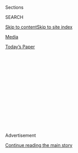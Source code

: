 <div id="app">

<div>

<div>

<div>

<div class="NYTAppHideMasthead css-1q2w90k e1suatyy0">

<div class="section css-ui9rw0 e1suatyy2">

<div class="css-eph4ug er09x8g0">

<div class="css-6n7j50">

</div>

<span class="css-1dv1kvn">Sections</span>

<div class="css-10488qs">

<span class="css-1dv1kvn">SEARCH</span>

</div>

[Skip to content](#site-content)[Skip to site
index](#site-index)

</div>

<div id="masthead-section-label" class="css-1wr3we4 eaxe0e00">

[Media](https://www.nytimes.com/section/business/media)

</div>

<div class="css-10698na e1huz5gh0">

</div>

</div>

<div id="masthead-bar-one" class="section hasLinks css-15hmgas e1csuq9d3">

<div class="css-uqyvli e1csuq9d0">

</div>

<div class="css-1uqjmks e1csuq9d1">

</div>

<div class="css-9e9ivx">

[](https://myaccount.nytimes.com/auth/login?response_type=cookie&client_id=vi)

</div>

<div class="css-1bvtpon e1csuq9d2">

[Today’s
Paper](https://www.nytimes.com/section/todayspaper)

</div>

</div>

</div>

</div>

<div data-aria-hidden="false">

<div id="site-content" data-role="main">

<div>

<div class="css-1aor85t" style="opacity:0.000000001;z-index:-1;visibility:hidden">

<div class="css-1hqnpie">

<div class="css-epjblv">

<span class="css-17xtcya">[Media](/section/business/media)</span><span class="css-x15j1o">|</span><span class="css-fwqvlz">Hearst
Employees Say Magazine Boss Led Toxic
Culture</span>

</div>

<div class="css-k008qs">

<div class="css-1iwv8en">

<span class="css-18z7m18"></span>

<div>

</div>

</div>

<span class="css-1n6z4y">https://nyti.ms/3jwnKcY</span>

<div class="css-1705lsu">

<div class="css-4xjgmj">

<div class="css-4skfbu" data-role="toolbar" data-aria-label="Social Media Share buttons, Save button, and Comments Panel with current comment count" data-testid="share-tools">

  - 
  - 
  - 
  - 
    
    <div class="css-6n7j50">
    
    </div>

  - 
  - 

</div>

</div>

</div>

</div>

</div>

</div>

<div id="NYT_TOP_BANNER_REGION" class="css-13pd83m">

</div>

<div id="top-wrapper" class="css-1sy8kpn">

<div id="top-slug" class="css-l9onyx">

Advertisement

</div>

[Continue reading the main
story](#after-top)

<div class="ad top-wrapper" style="text-align:center;height:100%;display:block;min-height:250px">

<div id="top" class="place-ad" data-position="top" data-size-key="top">

</div>

</div>

<div id="after-top">

</div>

</div>

<div>

<div id="sponsor-wrapper" class="css-1hyfx7x">

<div id="sponsor-slug" class="css-19vbshk">

Supported by

</div>

[Continue reading the main
story](#after-sponsor)

<div id="sponsor" class="ad sponsor-wrapper" style="text-align:center;height:100%;display:block">

</div>

<div id="after-sponsor">

</div>

</div>

<div class="css-186x18t">

</div>

<div class="css-1vkm6nb ehdk2mb0">

# Hearst Employees Say Magazine Boss Led Toxic Culture

</div>

At Cosmopolitan staff meetings, workers complain of discrimination and
tokenism. Former employees say the Hearst Magazines president, Troy
Young, made sexually offensive remarks.

<div class="css-79elbk" data-testid="photoviewer-wrapper">

<div class="css-z3e15g" data-testid="photoviewer-wrapper-hidden">

</div>

<div class="css-1a48zt4 ehw59r15" data-testid="photoviewer-children">

![<span class="css-16f3y1r e13ogyst0" data-aria-hidden="true">Troy Young
became the head of Hearst Magazines, the publisher of Cosmopolitan, Good
Housekeeping and Town & Country, after an internal power
struggle.</span><span class="css-cnj6d5 e1z0qqy90" itemprop="copyrightHolder"><span class="css-1ly73wi e1tej78p0">Credit...</span><span><span>Noam
Galai/Getty
Images</span></span></span>](https://static01.nyt.com/images/2020/07/02/business/00Unrest-Hearst-young/00Unrest-Hearst-young-articleLarge.jpg?quality=75&auto=webp&disable=upscale)

</div>

</div>

<div class="css-18e8msd">

<div class="css-vp77d3 epjyd6m0">

<div class="css-1baulvz">

By [<span class="css-1baulvz" itemprop="name">Katie
Robertson</span>](https://www.nytimes.com/by/katie-robertson) and
[<span class="css-1baulvz last-byline" itemprop="name">Ben
Smith</span>](https://www.nytimes.com/by/ben-smith)

</div>

</div>

  - 
    
    <div class="css-ld3wwf e16638kd2">
    
    Published July 22, 2020Updated July 23,
    2020
    
    </div>

  - 
    
    <div class="css-4xjgmj">
    
    <div class="css-pvvomx" data-role="toolbar" data-aria-label="Social Media Share buttons, Save button, and Comments Panel with current comment count" data-testid="share-tools">
    
      - 
      - 
      - 
      - 
        
        <div class="css-6n7j50">
        
        </div>
    
      - 
      - 
    
    </div>
    
    </div>

</div>

</div>

<div class="section meteredContent css-1r7ky0e" name="articleBody" itemprop="articleBody">

<div class="css-1fanzo5 StoryBodyCompanionColumn">

<div class="css-53u6y8">

[*Update: Troy Young has
resigned*](https://www.nytimes.com/2020/07/23/business/troy-young-hearst-magazines.html)*,
the chief executive of Hearst told employees.*

For decades Hearst magazines have advised American women on how they
should conduct themselves in the home (Good Housekeeping, Redbook), in
society (Harper’s Bazaar, Town & Country) and in the bedroom
(Cosmopolitan).

This is the company whose stars have included [Oprah
Winfrey](https://www.nytimes.com/2000/04/03/business/winfrey-breaks-new-ground-with-magazine.html),
the head of O: The Oprah Magazine, which Hearst has helped run since
2000; and Helen Gurley Brown, the groundbreaking editor who transformed
the once-staid Cosmopolitan into a racy monthly that angered
conservatives
[and](https://www.newyorker.com/books/page-turner/owning-your-desire-remembering-helen-gurley-brown)
[feminists](https://www.nytimes.com/1974/08/11/archives/two-faces-of-ms-versus-cosmo.html)
alike while selling big on newsstands.

But inside the Hearst Tower in Midtown Manhattan, the Hearst Magazines
leader, Troy Young, has drawn complaints from people who said he had
made lewd, sexist remarks at work. And in recent weeks, inspired by the
civil rights movement, current and former employees at Cosmopolitan and
another Hearst women’s title, Marie Claire, have spoken out on social
media and during staff meetings on what they describe as a toxic
environment.

Mr. Young, a former advertising executive, [joined
Hearst](https://www.nytimes.com/2013/05/09/business/media/hearst-magazines-hires-troy-young-as-digital-media-chief.html)
in 2013 as its first head of digital media. He quickly changed the
corporate structure so that the editors of the magazines’ websites
reported to him, rather than to the editors of individual publications.
As part of his plan, digital editors with relatively low salaries
replaced high-priced veteran print editors.

</div>

</div>

<div class="css-1fanzo5 StoryBodyCompanionColumn">

<div class="css-53u6y8">

His work impressed Steven R. Swartz, the chief executive of Hearst
Communications, and [Mr. Young succeeded David
Carey](https://www.nytimes.com/2018/07/25/business/hearst-magazines-president.html)
as Hearst Magazines president in 2018, winning the job over the
high-profile former editor and magazine executive [Joanna
Coles](https://www.nytimes.com/2018/08/06/business/media/joanna-coles-troy-young-hearst.html).

That promotion came after at least four employees had complained about
what they described as Mr. Young’s bullying or harassing behavior to the
human resources department or senior executives, according to four
former Hearst employees, who spoke on the condition of anonymity because
they feared retaliation.

One incident involving Mr. Young occurred during a visit to the
Cosmopolitan office when he was the digital head, according to two
people who were present. Mr. Young picked up one of the sex toys that
had been sent to the magazine and asked if he could keep it, the people
said. Referring to the openings of two toys, he said he would
“definitely need the bigger one,” the people said.

Mr. Young also emailed pornography to a high-level Hearst editor, Jay
Fielden, according to three people with knowledge of what happened. Mr.
Fielden complained to Mr. Carey, who was then the division president,
the people said. In May last year, [Mr. Fielden
left](https://www.nytimes.com/2019/05/23/business/media/esquires-editor-fielden-hearst-magazines.html)
Hearst, where he had been the top editor of Esquire and Town & Country.
He declined to comment for this article.

At a Cosmopolitan holiday party in 2013, Mr. Young joined a group in
which a young staff member was describing a bad date with a man who
complained of an ex-girlfriend’s odor. The woman, who spoke on the
condition of anonymity to describe a sensitive conversation, said Mr.
Young had told her that she should have inserted her fingers into
herself and asked her date if he liked her smell. The woman said she was
shocked by his comment and walked away.

</div>

</div>

<div class="css-1fanzo5 StoryBodyCompanionColumn">

<div class="css-53u6y8">

Two Esquire staff members witnessed the incident: Nate Hopper, an
assistant editor at the time, and Ben Collins, an editor who is now a
reporter for NBC. Both confirmed the Cosmopolitan staff member’s
recollection.

“I think he violated the decency of what was otherwise a friendly
conversation,” Mr. Hopper said. “It has been something that I wish I had
done something about in the moment for a very long time.”

Mr. Young, 52, addressed the former Hearst employees’ complaints in a
statement for this article: “Specific allegations raised by my
detractors are either untrue, greatly exaggerated or taken out of
context. The pace of evolving our business and the strength of my
commitment is ambitious, and I sincerely regret the toll it has taken on
some in our organization.”

As for the holiday party, he said in a separate statement, “Candid
conversations about sex defined the Cosmo brand for decades, and those
who worked there discussed it openly.” He did not address the other
specific allegations.

A Hearst Magazines spokeswoman said that, during Mr. Young’s years as
digital chief, his “relentless pursuit of excellence was at times
combined with a brash demeanor that rubbed some the wrong way.” The
spokeswoman added, “Since being named president of the division, he has
worked to develop a more inclusive management style.”

</div>

</div>

<div class="css-79elbk" data-testid="photoviewer-wrapper">

<div class="css-z3e15g" data-testid="photoviewer-wrapper-hidden">

</div>

<div class="css-1a48zt4 ehw59r15" data-testid="photoviewer-children">

![<span class="css-16f3y1r e13ogyst0" data-aria-hidden="true">Jessica
Pels, the top editor of Cosmopolitan, at the ACE Awards in New York last
year. Ms. Pels apologized to her staff during a videoconference last
month.</span><span class="css-cnj6d5 e1z0qqy90" itemprop="copyrightHolder"><span class="css-1ly73wi e1tej78p0">Credit...</span><span>Dimitrios
Kambouris/Getty Images for Accessories
Council</span></span>](https://static01.nyt.com/images/2020/07/02/business/00Unrest-Hearst-pels/merlin_156275811_03d9a513-a4de-4b8c-b041-c92c66ee9da0-articleLarge.jpg?quality=75&auto=webp&disable=upscale)

</div>

</div>

<div class="css-1fanzo5 StoryBodyCompanionColumn">

<div class="css-53u6y8">

As part of the shake-up on Mr. Young’s watch, [Jessica
Pels](https://www.nytimes.com/2019/04/05/style/cosmopolitan-magazine-jessica-pels.html)
became Cosmopolitan’s youngest top editor in 2018. Before that, she had
run the magazine’s digital side and was the digital head of Marie
Claire. During the recent weeks of protests against racism and police
violence, Ms. Pels has faced staff members’ demands for action on what
they described as a culture of discrimination that has long been
ignored.

</div>

</div>

<div class="css-1fanzo5 StoryBodyCompanionColumn">

<div class="css-53u6y8">

Ms. Pels held staff videoconferences in the wake of social media
comments posted last month by Jazmin Jones, who had worked under Ms.
Pels as a video editor at Marie Claire. In an Instagram
[post](https://www.instagram.com/p/CBGjWu1jXQC/?utm_source=ig_web_copy_link),
Ms. Jones, who is Black, accused the company of racial discrimination,
saying she was made to feel uncomfortable in threads that touched on
race in the interoffice communications app Slack.

A screen shot of a Slack conversation posted by Ms. Jones shows an
editor, whom she identified as Ms. Pels, commenting disparagingly on the
hair and makeup of a staff member of color during an on-camera
appearance for a Marie Claire video. Ms. Pels sprinkled the Slack
conversation with remarks that she was committing a human resources
violation by making the complaint.

In an interview, Ms. Jones, 30, said, “Hearst doesn’t care about you if
you’re not a skinny white lady.”

During a videoconference last month for the Cosmopolitan staff, a woman
of color confronted Ms. Pels over being pulled into meetings she would
not normally have been part of when camera crews were present. She said
her inclusion was evidence of the company’s attempt to promote a false
appearance of staff diversity, according to a recording of the meeting
obtained by The New York Times.

Prachi Gupta, who covered politics for the Cosmopolitan site during the
2016 presidential campaign, before Ms. Pels became editor, said she felt
that Black and brown women were made to “feel less than equal” at the
company.

“Because there were no women of color in leadership positions, I was not
able to seek advice or counsel when I was pushed into some of the
uncomfortable positions,” she said.

</div>

</div>

<div class="css-1fanzo5 StoryBodyCompanionColumn">

<div class="css-53u6y8">

In a June 6 [Twitter
post](https://twitter.com/prachigu/status/1269362844522426371?s=20), Ms.
Gupta, who is Indian-American, wrote: “From the get-go, I was tokenized.
A white P.R. person at Hearst told me that it would be easy to book me
for media appearances because my look was ‘very on trend,’ and it was
clear she meant that I wasn’t
white.”

</div>

</div>

<div class="css-79elbk" data-testid="photoviewer-wrapper">

<div class="css-z3e15g" data-testid="photoviewer-wrapper-hidden">

</div>

<div class="css-1a48zt4 ehw59r15" data-testid="photoviewer-children">

<div class="css-1xdhyk6 erfvjey0">

<span class="css-1ly73wi e1tej78p0">Image</span>

<div class="css-zjzyr8">

<div data-testid="lazyimage-container" style="height:257.1333333333334px">

</div>

</div>

</div>

<span class="css-16f3y1r e13ogyst0" data-aria-hidden="true">The former
Cosmopolitan reporter Prachi Gupta, shown here at the Writers Guild
Awards in New York this year, said she had felt “tokenized” at
Hearst.</span><span class="css-cnj6d5 e1z0qqy90" itemprop="copyrightHolder"><span class="css-1ly73wi e1tej78p0">Credit...</span><span>Jamie
McCarthy/Getty Images</span></span>

</div>

</div>

<div class="css-1fanzo5 StoryBodyCompanionColumn">

<div class="css-53u6y8">

Ms. Jones’s and Ms. Gupta’s descriptions of their experiences were
echoed by 10 former and current Hearst Magazines staff members in
interviews with The Times.

In a videoconference staff meeting, Ms. Pels offered tearful apologies.
“I have not done enough to correct imbalances,” she said, according to
an audio recording of the meeting obtained by The Times.

In a statement for this article, Ms. Pels said diversity was a
“career-long priority for me.”

“At this pivotal moment, my team and I have been making real changes and
having extensive, honest and passionate discussions about the progress
that needs to be made, and the work I can do as a leader to actively
facilitate it,” she said in the statement.

As Cosmopolitan’s top editor, Ms. Pels has conducted interviews with
Democratic presidential candidates and published an essay in favor of
the Black Lives Matter movement by Senator [Kamala
Harris](https://www.cosmopolitan.com/politics/a32766156/kamala-harris-black-lives-matter-protests/)
of
California.

</div>

</div>

<div class="css-79elbk" data-testid="photoviewer-wrapper">

<div class="css-z3e15g" data-testid="photoviewer-wrapper-hidden">

</div>

<div class="css-1a48zt4 ehw59r15" data-testid="photoviewer-children">

<div class="css-1xdhyk6 erfvjey0">

<span class="css-1ly73wi e1tej78p0">Image</span>

<div class="css-zjzyr8">

<div data-testid="lazyimage-container" style="height:257.77777777777777px">

</div>

</div>

</div>

<span class="css-16f3y1r e13ogyst0" data-aria-hidden="true">Hearst
Tower, in New York, is the home of the magazines Good Housekeeping,
Harper’s Bazaar, Town & Country, Cosmopolitan, and
more.</span><span class="css-cnj6d5 e1z0qqy90" itemprop="copyrightHolder"><span class="css-1ly73wi e1tej78p0">Credit...</span><span>Hiroko
Masuike/The New York Times</span></span>

</div>

</div>

<div class="css-1fanzo5 StoryBodyCompanionColumn">

<div class="css-53u6y8">

Hearst employees have questioned company leadership at a time when
employees at its more glamorous rival, [Condé
Nast](https://www.nytimes.com/2020/06/13/business/media/conde-nast-racial.html),
have done the same. There have also been staff revolts at other media
organizations, including [The
Times](https://www.nytimes.com/2020/06/07/business/media/james-bennet-resigns-nytimes-op-ed.html),
[The Philadelphia
Inquirer](https://www.nytimes.com/2020/06/06/business/media/editor-philadephia-inquirer-resigns.html),
[The Wall Street
Journal](https://www.nytimes.com/2020/07/10/business/media/wall-street-journal-staff.html)
and
[Refinery29](https://www.nytimes.com/2020/06/08/business/media/refinery-29-christene-barberich.html).

</div>

</div>

<div class="css-1fanzo5 StoryBodyCompanionColumn">

<div class="css-53u6y8">

Last month Hearst Magazines appointed [Samira
Nasr](https://www.nytimes.com/2020/06/09/business/media/harpers-bazaar-editor-samira-nasr.html),
previously Vanity Fair’s fashion director, as the top editor of the U.S.
edition of Harper’s Bazaar. She is the first woman of color to hold the
post. And Cosmopolitan started an initiative, “Cosmo Can Do Better,”
that calls for the hiring of more Black people and people of color. As
part of it, the magazine released staff statistics, saying its work
force was made up of 29 percent Black people and people of color, 61
percent white employees, with 10 percent undisclosed. Its leadership
comprised 21 percent people of color, the survey said. A Hearst
spokeswoman said the company is committed to diversity at all levels.

Michelle Ruiz, a former senior editor at Cosmopolitan, said the messages
of inclusion and empowerment from many Hearst publications were at odds
with company leadership. She described an encounter with Mr. Young at
the Hearst cafeteria that took place when she was heavily pregnant. “So,
is the baby mine?” he said, as she recalled it.

“For an executive at the company to suggest that he’d impregnated me was
clearly inappropriate,” said Ms. Ruiz, now a contributing editor at
Vogue.com. “There’s a real hypocrisy to elevating this man to lead a
company populated with magazines that are preaching women’s empowerment
on their covers.”

</div>

</div>

</div>

<div>

</div>

<div>

</div>

<div>

</div>

<div>

<div id="bottom-wrapper" class="css-1ede5it">

<div id="bottom-slug" class="css-l9onyx">

Advertisement

</div>

[Continue reading the main
story](#after-bottom)

<div id="bottom" class="ad bottom-wrapper" style="text-align:center;height:100%;display:block;min-height:90px">

</div>

<div id="after-bottom">

</div>

</div>

</div>

</div>

</div>

## Site Index

<div>

</div>

## Site Information Navigation

  - [© <span>2020</span> <span>The New York Times
    Company</span>](https://help.nytimes.com/hc/en-us/articles/115014792127-Copyright-notice)

<!-- end list -->

  - [NYTCo](https://www.nytco.com/)
  - [Contact
    Us](https://help.nytimes.com/hc/en-us/articles/115015385887-Contact-Us)
  - [Work with us](https://www.nytco.com/careers/)
  - [Advertise](https://nytmediakit.com/)
  - [T Brand Studio](http://www.tbrandstudio.com/)
  - [Your Ad
    Choices](https://www.nytimes.com/privacy/cookie-policy#how-do-i-manage-trackers)
  - [Privacy](https://www.nytimes.com/privacy)
  - [Terms of
    Service](https://help.nytimes.com/hc/en-us/articles/115014893428-Terms-of-service)
  - [Terms of
    Sale](https://help.nytimes.com/hc/en-us/articles/115014893968-Terms-of-sale)
  - [Site
    Map](https://spiderbites.nytimes.com)
  - [Help](https://help.nytimes.com/hc/en-us)
  - [Subscriptions](https://www.nytimes.com/subscription?campaignId=37WXW)

</div>

</div>

</div>

</div>
